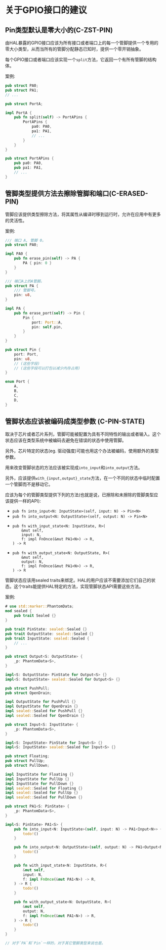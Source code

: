 # 关于GPIO接口的建议

<a id="c-zst-pin"></a>
## Pin类型默认是零大小的(C-ZST-PIN)

由HAL暴露的GPIO接口应该为所有接口或者端口上的每一个管脚提供一个专用的零大小类型，从而当所有的管脚分配静态已知时，提供一个零开销抽象。

每个GPIO接口或者端口应该实现一个`split`方法，它返回一个有所有管脚的结构体。

案例:

```rust
pub struct PA0;
pub struct PA1;
// ...

pub struct PortA;

impl PortA {
    pub fn split(self) -> PortAPins {
        PortAPins {
            pa0: PA0,
            pa1: PA1,
            // ...
        }
    }
}

pub struct PortAPins {
    pub pa0: PA0,
    pub pa1: PA1,
    // ...
}
```

<a id="c-erased-pin"></a>
## 管脚类型提供方法去擦除管脚和端口(C-ERASED-PIN)

管脚应该提供类型擦除方法，将其属性从编译时移到运行时，允许在应用中有更多的灵活性。

案例:

```rust
/// 端口 A, 管脚 0。
pub struct PA0;

impl PA0 {
    pub fn erase_pin(self) -> PA {
        PA { pin: 0 }
    }
}

/// 端口A上的A管脚。
pub struct PA {
    /// 管脚号。
    pin: u8,
}

impl PA {
    pub fn erase_port(self) -> Pin {
        Pin {
            port: Port::A,
            pin: self.pin,
        }
    }
}

pub struct Pin {
    port: Port,
    pin: u8,
    // (这些字段)
    // (这些字段可以打包以减少内存占用)
}

enum Port {
    A,
    B,
    C,
    D,
}
```

<a id="c-pin-state"></a>
## 管脚状态应该被编码成类型参数 (C-PIN-STATE)

取决于芯片或者芯片系列，管脚可能被配置为具有不同特性的输出或者输入。这个状态应该在类型系统中被编码去避免在错误的状态中使用管脚。

另外，芯片特定的状态(eg. 驱动强度)可能也用这个办法被编码，使用额外的类型参数。

用来改变管脚状态的方法应该被实现成`into_input`和`into_output`方法。

另外，应该提供`with_{input,output}_state`方法，在一个不同的状态中临时配置一个管脚而不是移动它。

应该为每个的管脚类型提供下列的方法(也就是说，已擦除和未擦除的管脚类型应该提供一样的API):

* `pub fn into_input<N: InputState>(self, input: N) -> Pin<N>`
* `pub fn into_output<N: OutputState>(self, output: N) -> Pin<N>`
* ```ignore
  pub fn with_input_state<N: InputState, R>(
      &mut self,
      input: N,
      f: impl FnOnce(&mut PA1<N>) -> R,
  ) -> R
  ```
* ```ignore
  pub fn with_output_state<N: OutputState, R>(
      &mut self,
      output: N,
      f: impl FnOnce(&mut PA1<N>) -> R,
  ) -> R
  ```

管脚状态应该用sealed traits来绑定。HAL的用户应该不需要添加它们自己的状态。这个traits能提供HAL特定的方法，实现管脚状态API需要这些方法。

案例:

```rust
# use std::marker::PhantomData;
mod sealed {
    pub trait Sealed {}
}

pub trait PinState: sealed::Sealed {}
pub trait OutputState: sealed::Sealed {}
pub trait InputState: sealed::Sealed {
    // ...
}

pub struct Output<S: OutputState> {
    _p: PhantomData<S>,
}

impl<S: OutputState> PinState for Output<S> {}
impl<S: OutputState> sealed::Sealed for Output<S> {}

pub struct PushPull;
pub struct OpenDrain;

impl OutputState for PushPull {}
impl OutputState for OpenDrain {}
impl sealed::Sealed for PushPull {}
impl sealed::Sealed for OpenDrain {}

pub struct Input<S: InputState> {
    _p: PhantomData<S>,
}

impl<S: InputState> PinState for Input<S> {}
impl<S: InputState> sealed::Sealed for Input<S> {}

pub struct Floating;
pub struct PullUp;
pub struct PullDown;

impl InputState for Floating {}
impl InputState for PullUp {}
impl InputState for PullDown {}
impl sealed::Sealed for Floating {}
impl sealed::Sealed for PullUp {}
impl sealed::Sealed for PullDown {}

pub struct PA1<S: PinState> {
    _p: PhantomData<S>,
}

impl<S: PinState> PA1<S> {
    pub fn into_input<N: InputState>(self, input: N) -> PA1<Input<N>> {
        todo!()
    }

    pub fn into_output<N: OutputState>(self, output: N) -> PA1<Output<N>> {
        todo!()
    }

    pub fn with_input_state<N: InputState, R>(
        &mut self,
        input: N,
        f: impl FnOnce(&mut PA1<N>) -> R,
    ) -> R {
        todo!()
    }

    pub fn with_output_state<N: OutputState, R>(
        &mut self,
        output: N,
        f: impl FnOnce(&mut PA1<N>) -> R,
    ) -> R {
        todo!()
    }
}

// 对于`PA`和`Pin`一样的，对于其它管脚类型来说也是。
```
